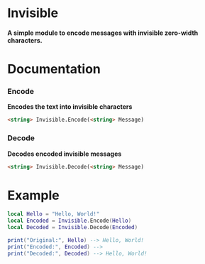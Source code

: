 # Invisible
**A simple module to encode messages with invisible zero-width characters.**
# Documentation
### Encode
**Encodes the text into invisible characters**
```html
<string> Invisible.Encode(<string> Message)
```
### Decode
**Decodes encoded invisible messages**
```html
<string> Invisible.Decode(<string> Message)
```
# Example
```lua
local Hello = "Hello, World!"
local Encoded = Invisible.Encode(Hello)
local Decoded = Invisible.Decode(Encoded)

print("Original:", Hello) --> Hello, World!
print("Encoded:", Encoded) --> 󠁈󠁥󠁬󠁬󠁯󠀬󠀠󠁗󠁯󠁲󠁬󠁤󠀡
print("Decoded:", Decoded) --> Hello, World!
```
